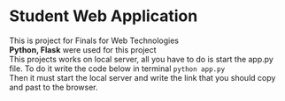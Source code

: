 # Student Web Application
This is project for Finals for Web Technologies<br />
<b>Python, Flask</b> were used for this project<br />
This projects works on local server, all you have to do is start the app.py file. To do it write the code below in terminal
```python app.py```<br />
Then it must start the local server and write the link that you should copy and past to the browser.
